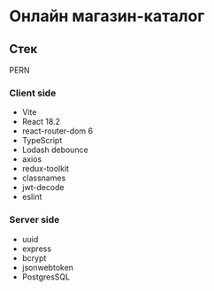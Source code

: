 # Онлайн магазин-каталог

## Стек
PERN

### Client side
* Vite
* React 18.2
* react-router-dom 6
* TypeScript
* Lodash debounce
* axios
* redux-toolkit
* classnames
* jwt-decode
* eslint

### Server side
* uuid
* express
* bcrypt
* jsonwebtoken
* PostgresSQL